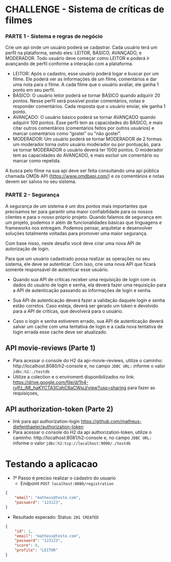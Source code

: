 # CHALLENGE - Sistema de críticas de filmes
### PARTE 1 - Sistema e regras de negócio
Crie um api onde um usuário poderá se cadastrar. Cada usuário terá um perfil na plataforma, sendo eles: LEITOR, BÁSICO, AVANÇADO, e MODERADOR. Todo usuário deve começar como LEITOR e poderá ir avançando de perfil conforme a interação com a plataforma.

- LEITOR: Após o cadastro, esse usuário poderá logar e buscar por um filme. Ele poderá ver as informações de um filme, comentários e dar uma nota para o filme. A cada filme que o usuário avaliar, ele ganha 1 ponto em seu perfil.
- BÁSICO: O usuário leitor poderá se tornar BÁSICO quando adquirir 20 pontos. Nesse perfil será possível postar comentários, notas e responder comentários. Cada resposta que o usuário enviar, ele ganha 1 ponto.
- AVANÇADO: O usuário básico poderá se tornar AVANÇADO quando adquirir 100 pontos. Esse perfil tem as capacidades do BÁSICO, e mais citar outros comentários (comentários feitos por outros usuários) e marcar comentários como “gostei” ou "não gostei”.
- MODERADOR: Um usuário poderá se tornar MODERADOR de 2 formas: um moderador torna outro usuário moderador ou por pontuação, para se tornar MODERADOR o usuário deverá ter 1000 pontos. O moderador tem as capacidades do AVANÇADO, e mais excluir um comentário ou marcar como repetida.

A busca pelo filme na sua api deve ser feita consultando uma api pública chamada OMDb API (https://www.omdbapi.com/) e os comentários e notas devem ser salvos no seu sistema.

### PARTE 2 - Segurança
A segurança de um sistema é um dos pontos mais importantes que precisamos ter para garantir uma maior confiabilidade para os nossos clientes e para o nosso próprio projeto. Quando falamos de segurança em um projeto, podemos ir além de funcionalidades básicas que linguagens e frameworks nos entregam. Podemos pensar, arquitetar e desenvolver soluções totalmente voltadas para promover uma maior segurança.

Com base nisso, neste desafio você deve criar uma nova API de autorização de login.

Para que um usuário cadastrado possa realizar as operações no seu sistema, ele deve se autenticar. Com isso, crie uma nova API que ficará somente responsável de autenticar esse usuário.

- Quando sua API de críticas receber uma requisição de login com os dados do usuário de login e senha, ela deverá fazer uma requisição para a API de autenticação passando as informações de login e senha.

- Sua API de autenticação deverá fazer a validação daquele login e senha estão corretos. Caso esteja, deverá ser gerado um token e devolvido para a API de críticas, que devolverá para o usuário.

- Caso o login e senha estiverem errado, sua API de autenticação deverá salvar um cache com uma tentativa de login e a cada nova tentativa de login errada esse cache deve ser atualizado.

## API movie-reviews (Parte 1)

- Para acessar o console do H2 da api-movie-reviews, utilize o caminho: http://localhost:8080/h2-console e, no campo `JDBC URL:` informe o valor `jdbc:h2:./testdb`
- Utilize a colection e o enviroment disponibilizados no link: https://drive.google.com/file/d/1h4-ryIfz_iMl_haKYCTA3CqhC6aCWsjJ/view?usp=sharing para fazer as requisiçoes, 
## API authorization-token (Parte 2)
- link para api authorization-login
https://github.com/matheus-diefenthaeler/authorization-token
- Para acessar o console do H2 da api authorization-token, utilize o caminho: http://localhost:8081/h2-console e, no campo `JDBC URL:` informe o valor `jdbc:h2:tcp://localhost:9090/./testdb`
# Testando a aplicacao

- 1º Passo é preciso realizar o cadastro do usuario 
  * Endpoint `POST localhost:8080/registration` 
```JSON
{
    "email": "matheus@teste.com",
    "password": "123123",
}
```

- Resultado esperado: Status: `201 CREATED`
```JSON
{
    "id": 1,
    "email": "matheus@teste.com",
    "password": "123123",
    "score": 0,
    "profile": "LEITOR"
}
```
